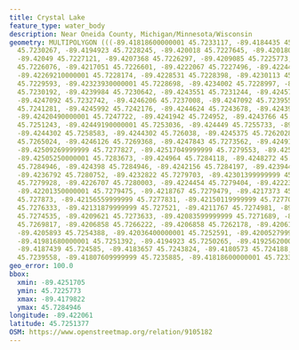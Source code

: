 ```yaml
---
title: Crystal Lake
feature_type: water_body
description: Near Oneida County, Michigan/Minnesota/Wisconsin
geometry: MULTIPOLYGON (((-89.41818600000001 45.7233117, -89.4184435 45.7231244, -89.4187091
  45.7230267, -89.4194923 45.7228245, -89.420018 45.7227645, -89.42018090000001 45.7227464,
  -89.42049 45.7227121, -89.4207368 45.7226297, -89.4209085 45.7225773, -89.42124370000001
  45.7226076, -89.4217051 45.7226601, -89.4222067 45.7227496, -89.4224454 45.7227724,
  -89.42269210000001 45.7228174, -89.4228531 45.7228398, -89.4230113 45.7229143, -89.4231723
  45.7229593, -89.42323930000001 45.7228698, -89.4234002 45.7228997, -89.42377310000001
  45.7230192, -89.4239984 45.7230642, -89.4243551 45.7231244, -89.4245777 45.7230866,
  -89.4247092 45.7232742, -89.4246206 45.7237008, -89.4247092 45.7239558, -89.4247199
  45.7241281, -89.4245992 45.7242176, -89.4244624 45.7243678, -89.424398 45.7247123,
  -89.42420490000001 45.7247722, -89.4241942 45.724952, -89.4243766 45.7250643, -89.4245268
  45.7251243, -89.42449190000001 45.7253036, -89.424449 45.7255733, -89.4243953 45.725753,
  -89.4244302 45.7258583, -89.4244302 45.726038, -89.4245375 45.7262028, -89.424516
  45.7265024, -89.4246126 45.7269368, -89.4247843 45.7273562, -89.42491029999999 45.7275955,
  -89.42509269999999 45.7277827, -89.42517049999999 45.7279553, -89.4251356 45.7282021,
  -89.42505250000001 45.7283673, -89.424964 45.7284118, -89.4248272 45.7284796, -89.4246555
  45.7284946, -89.424398 45.7284946, -89.4242156 45.7284197, -89.42394470000001 45.728262,
  -89.4236792 45.7280752, -89.4232822 45.7279703, -89.42301399999999 45.7279628, -89.4228102
  45.7279928, -89.4226707 45.7280003, -89.4224454 45.7279404, -89.42223079999999 45.7279029,
  -89.42201350000001 45.7279475, -89.4218767 45.7279479, -89.4217373 45.7279254, -89.4215978
  45.727873, -89.42156559999999 45.7277831, -89.42150119999999 45.7277007, -89.42138319999999
  45.7276333, -89.42131879999999 45.727521, -89.4211767 45.7274981, -89.42101839999999
  45.7274535, -89.4209621 45.7273633, -89.42083599999999 45.7271689, -89.42072880000001
  45.7269817, -89.4206858 45.7266222, -89.4206858 45.7262178, -89.4206107 45.725686,
  -89.4205893 45.7254388, -89.42036400000001 45.7252591, -89.42005279999999 45.7251617,
  -89.41981680000001 45.7251392, -89.4194923 45.7250265, -89.41925620000001 45.7248917,
  -89.4187439 45.724585, -89.4183657 45.7243824, -89.4180573 45.724188, -89.4179822
  45.7239558, -89.41807609999999 45.7235885, -89.41818600000001 45.7233117)))
geo_error: 100.0
bbox:
  xmin: -89.4251705
  ymin: 45.7225773
  xmax: -89.4179822
  ymax: 45.7284946
longitude: -89.422061
latitude: 45.7251377
OSM: https://www.openstreetmap.org/relation/9105182
---
```

